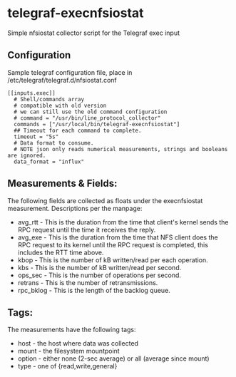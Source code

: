 # telegraf-execnfsiostat
Simple nfsiostat collector script for the Telegraf exec input
## Configuration
Sample telegraf configuration file, place in /etc/telegraf/telegraf.d/nfsiostat.conf

```
[[inputs.exec]]
  # Shell/commands array
  # compatible with old version
  # we can still use the old command configuration
  # command = "/usr/bin/line_protocol_collector"
  commands = ["/usr/local/bin/telegraf-execnfsiostat"]
  ## Timeout for each command to complete.
  timeout = "5s"
  # Data format to consume.
  # NOTE json only reads numerical measurements, strings and booleans are ignored.
  data_format = "influx"
```
## Measurements & Fields:
The following fields are collected as floats under the execnfsiostat measurement. Descriptions per the manpage:
  * avg_rtt - This is the duration from the time that client's kernel sends the RPC request until the time it receives the reply.
  * avg_exe - This is the duration from the time that NFS client does the RPC request to its kernel until the RPC request is completed, this includes the RTT time above.
  * kbop - This is the number of kB written/read per each operation.
  * kbs - This is the number of kB written/read per second.
  * ops_sec - This is the number of operations per second.
  * retrans - This is the number of retransmissions.
  * rpc_bklog - This is the length of the backlog queue.
## Tags:
The measurements have the following tags:
  * host - the host where data was collected
  * mount - the filesystem mountpoint
  * option - either none (2-sec average) or all (average since mount)
  * type - one of {read,write,general}
